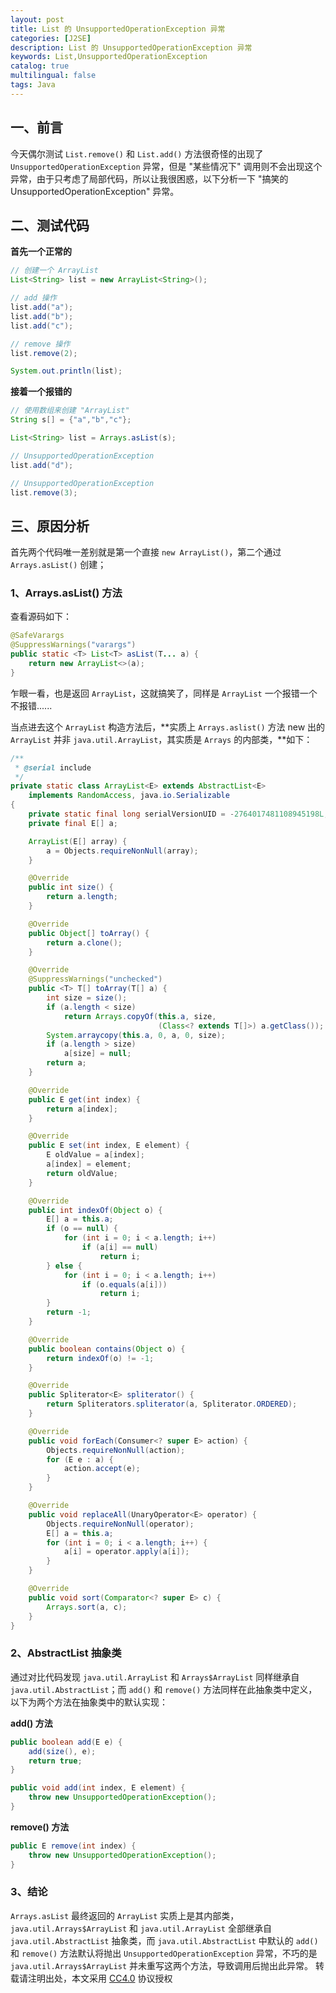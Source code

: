 ```yaml
---
layout: post
title: List 的 UnsupportedOperationException 异常
categories: [J2SE]
description: List 的 UnsupportedOperationException 异常
keywords: List,UnsupportedOperationException
catalog: true
multilingual: false
tags: Java
---
```


## 一、前言
今天偶尔测试 `List.remove()` 和 `List.add()` 方法很奇怪的出现了 `UnsupportedOperationException` 异常，但是 "某些情况下" 调用则不会出现这个异常，由于只考虑了局部代码，所以让我很困惑，以下分析一下 "搞笑的 UnsupportedOperationException" 异常。

<!--more-->

## 二、测试代码

**首先一个正常的**

``` java
// 创建一个 ArrayList
List<String> list = new ArrayList<String>();

// add 操作
list.add("a");
list.add("b");
list.add("c");

// remove 操作
list.remove(2);

System.out.println(list);
```

**接着一个报错的**

``` java
// 使用数组来创建 "ArrayList"
String s[] = {"a","b","c"};

List<String> list = Arrays.asList(s);

// UnsupportedOperationException
list.add("d");

// UnsupportedOperationException
list.remove(3);
```

## 三、原因分析

首先两个代码唯一差别就是第一个直接 `new ArrayList()`，第二个通过 `Arrays.asList()` 创建；

### 1、Arrays.asList() 方法

查看源码如下：

``` java
@SafeVarargs
@SuppressWarnings("varargs")
public static <T> List<T> asList(T... a) {
    return new ArrayList<>(a);
}
```

乍眼一看，也是返回 `ArrayList`，这就搞笑了，同样是 `ArrayList` 一个报错一个不报错......

当点进去这个 `ArrayList` 构造方法后，**实质上 `Arrays.aslist()` 方法 new 出的 `ArrayList` 并非 `java.util.ArrayList`，其实质是 `Arrays` 的内部类，**如下：

``` java
/**
 * @serial include
 */
private static class ArrayList<E> extends AbstractList<E>
    implements RandomAccess, java.io.Serializable
{
    private static final long serialVersionUID = -2764017481108945198L;
    private final E[] a;

    ArrayList(E[] array) {
        a = Objects.requireNonNull(array);
    }

    @Override
    public int size() {
        return a.length;
    }

    @Override
    public Object[] toArray() {
        return a.clone();
    }

    @Override
    @SuppressWarnings("unchecked")
    public <T> T[] toArray(T[] a) {
        int size = size();
        if (a.length < size)
            return Arrays.copyOf(this.a, size,
                                 (Class<? extends T[]>) a.getClass());
        System.arraycopy(this.a, 0, a, 0, size);
        if (a.length > size)
            a[size] = null;
        return a;
    }

    @Override
    public E get(int index) {
        return a[index];
    }

    @Override
    public E set(int index, E element) {
        E oldValue = a[index];
        a[index] = element;
        return oldValue;
    }

    @Override
    public int indexOf(Object o) {
        E[] a = this.a;
        if (o == null) {
            for (int i = 0; i < a.length; i++)
                if (a[i] == null)
                    return i;
        } else {
            for (int i = 0; i < a.length; i++)
                if (o.equals(a[i]))
                    return i;
        }
        return -1;
    }

    @Override
    public boolean contains(Object o) {
        return indexOf(o) != -1;
    }

    @Override
    public Spliterator<E> spliterator() {
        return Spliterators.spliterator(a, Spliterator.ORDERED);
    }

    @Override
    public void forEach(Consumer<? super E> action) {
        Objects.requireNonNull(action);
        for (E e : a) {
            action.accept(e);
        }
    }

    @Override
    public void replaceAll(UnaryOperator<E> operator) {
        Objects.requireNonNull(operator);
        E[] a = this.a;
        for (int i = 0; i < a.length; i++) {
            a[i] = operator.apply(a[i]);
        }
    }

    @Override
    public void sort(Comparator<? super E> c) {
        Arrays.sort(a, c);
    }
}
```

### 2、AbstractList 抽象类

通过对比代码发现 `java.util.ArrayList` 和 `Arrays$ArrayList` 同样继承自 `java.util.AbstractList`；而 `add()` 和 `remove()` 方法同样在此抽象类中定义，以下为两个方法在抽象类中的默认实现：


**add() 方法**
``` java
public boolean add(E e) {
    add(size(), e);
    return true;
}

public void add(int index, E element) {
    throw new UnsupportedOperationException();
}
```

**remove() 方法**

``` java
public E remove(int index) {
    throw new UnsupportedOperationException();
}
```

### 3、结论

`Arrays.asList` 最终返回的 `ArrayList` 实质上是其内部类，`java.util.Arrays$ArrayList` 和 `java.util.ArrayList` 全部继承自 `java.util.AbstractList` 抽象类，而 `java.util.AbstractList` 中默认的 `add()` 和 `remove()` 方法默认将抛出 `UnsupportedOperationException` 异常，不巧的是 `java.util.Arrays$ArrayList` 并未重写这两个方法，导致调用后抛出此异常。
转载请注明出处，本文采用 [CC4.0](http://creativecommons.org/licenses/by-nc-nd/4.0/) 协议授权
